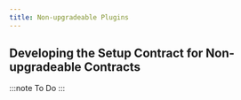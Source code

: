 ```yaml
---
title: Non-upgradeable Plugins
---
```


## Developing the Setup Contract for Non-upgradeable Contracts

:::note
To Do
:::
